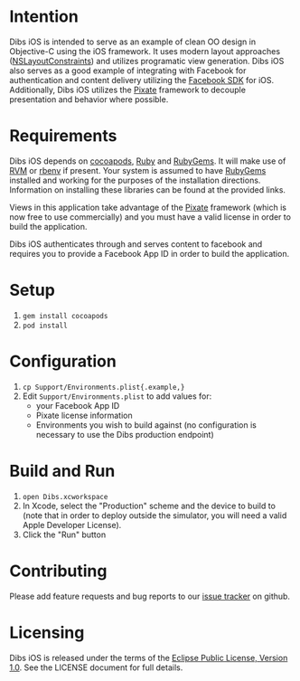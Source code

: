 # Intention

Dibs iOS is intended to serve as an example of clean OO design in Objective-C
using the iOS framework. It uses modern layout approaches
([NSLayoutConstraints][nslc]) and utilizes programatic view generation. Dibs
iOS also serves as a good example of integrating with Facebook for
authentication and content delivery utilizing the [Facebook SDK][fsdk] for
iOS. Additionally, Dibs iOS utilizes the [Pixate][pix] framework to decouple
presentation and behavior where possible.


# Requirements

Dibs iOS depends on [cocoapods][pods], [Ruby][ruby] and [RubyGems][gems]. It
will make use of [RVM][rvm] or [rbenv][rbenv] if present.  Your system is
assumed to have [RubyGems][gems] installed and working for the purposes of the
installation directions. Information on installing these libraries can be
found at the provided links.

Views in this application take advantage of the [Pixate][pix] framework (which
is now free to use commercially) and you must have a valid license in order to
build the application.

Dibs iOS authenticates through and serves content to facebook and requires you
to provide a Facebook App ID in order to build the application.

# Setup

1. `gem install cocoapods`
1. `pod install`

# Configuration

1. `cp Support/Environments.plist{.example,}`
1. Edit `Support/Environments.plist` to add values for:
    * your Facebook App ID
    * Pixate license information
    * Environments you wish to build against (no configuration is necessary to
      use the Dibs production endpoint)

# Build and Run

1. `open Dibs.xcworkspace`
1. In Xcode, select the "Production" scheme and the device to build to (note
   that in order to deploy outside the simulator, you will need a valid Apple
   Developer License).
1. Click the "Run" button

# Contributing

Please add feature requests and bug reports to our [issue tracker][trkr] on
github.

# Licensing

Dibs iOS is released under the terms of the [Eclipse Public License, Version
1.0][epl1]. See the LICENSE document for full details.


[nslc]:
http://developer.apple.com/library/mac/#documentation/AppKit/Reference/NSLayoutConstraint_Class/NSLayoutConstraint/NSLayoutConstraint.html
[fsdk]: https://developers.facebook.com/ios/
[pods]: http://cocoapods.org/
[ruby]: http://www.ruby-lang.org/
[gems]: https://rubygems.org/pages/download
[rvm]:  http://rvm.io/
[rbenv]:https://github.com/sstephenson/rbenv
[pix]:  http://www.pixate.com/
[trkr]: https://github.com/hashrocket/dibs-ios/issues
[epl1]: http://www.eclipse.org/legal/epl-v10.html
